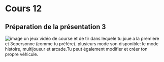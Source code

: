 # Cours 12
## Préparation de la présentation 3 
![image](https://user-images.githubusercontent.com/112128368/203866772-b731832f-5756-49d7-a600-5f8c4aee6c56.png)
un jeux vidéo de course et de tir dans lequele tu joue a la premiere et 3epersonne (comme tu préfère). plusieurs mode son disponible: le mode histoire, multijoueur et arcade.Tu peut également modifier et créer ton propre véhicule.
